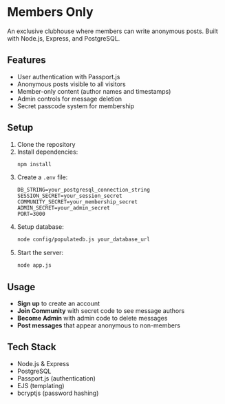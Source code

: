 # Members Only

An exclusive clubhouse where members can write anonymous posts. Built with Node.js, Express, and PostgreSQL.

## Features

- User authentication with Passport.js
- Anonymous posts visible to all visitors
- Member-only content (author names and timestamps)
- Admin controls for message deletion
- Secret passcode system for membership

## Setup

1. Clone the repository
2. Install dependencies:
   ```bash
   npm install
   ```
3. Create a `.env` file:
   ```
   DB_STRING=your_postgresql_connection_string
   SESSION_SECRET=your_session_secret
   COMMUNITY_SECRET=your_membership_secret
   ADMIN_SECRET=your_admin_secret
   PORT=3000
   ```
4. Setup database:
   ```bash
   node config/populatedb.js your_database_url
   ```
5. Start the server:
   ```bash
   node app.js
   ```

## Usage

- **Sign up** to create an account
- **Join Community** with secret code to see message authors
- **Become Admin** with admin code to delete messages
- **Post messages** that appear anonymous to non-members

## Tech Stack

- Node.js & Express
- PostgreSQL
- Passport.js (authentication)
- EJS (templating)
- bcryptjs (password hashing)